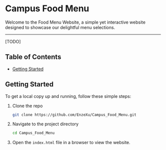
# Campus Food Menu

Welcome to the Food Menu Website, a simple yet interactive website designed to showcase our delightful menu selections.

---


[TODO]

## Table of Contents


- [Getting Started](#getting-started)




## Getting Started

To get a local copy up and running, follow these simple steps:

1. Clone the repo
   ```sh
   git clone https://github.com/EnzeXu/Campus_Food_Menu.git
   ```
2. Navigate to the project directory
   ```sh
   cd Campus_Food_Menu
   ```
3. Open the `index.html` file in a browser to view the website.



